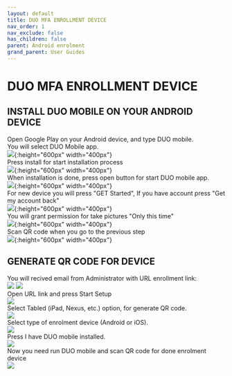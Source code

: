 ```yaml
---
layout: default
title: DUO MFA ENROLLMENT DEVICE
nav_order: 1
nav_exclude: false
has_children: false
parent: Android enrolment
grand_parent: User Guides
---
```


# DUO MFA ENROLLMENT DEVICE 
## INSTALL DUO MOBILE ON YOUR ANDROID DEVICE  
Open Google Play on your Android device, and type DUO mobile.  
You will select DUO Mobile app.     
![](images/DUO_INSTALL_SOFTWARE_01.png){:height="600px" width="400px"}  
Press install for start installation process  
![](images/DUO_INSTALL_SOFTWARE_02.png){:height="600px" width="400px"}  
When installation is done, press open button for start DUO mobile app.  
![](images/DUO_INSTALL_SOFTWARE_03.png){:height="600px" width="400px"}  
For new device you will press "GET Started", If you have account press "Get my account back"  
![](images/DUO_INSTALL_SOFTWARE_04.png){:height="600px" width="400px"}  
You will grant permission for take pictures "Only this time"  
![](images/DUO_INSTALL_SOFTWARE_06.png){:height="600px" width="400px"}  
Scan QR code when you gо to the previous step  
![](images/DUO_INSTALL_SOFTWARE_07.png){:height="600px" width="400px"}  


## GENERATE QR CODE FOR DEVICE
You will recived email from Administrator with URL enrollment link:   
![](images/DUO_ENROLLMENT_DEVICE_01.png)
![](images/DUO_ENROLLMENT_DEVICE_02.png)  
Open URL link and press Start Setup  
![](images/DUO_ENROLLMENT_DEVICE_03.png)  
Select Tabled (iPad, Nexus, etc.) option, for generate QR code.  
![](images/DUO_ENROLLMENT_DEVICE_04.png)  
Select type of enrolment device (Android or iOS).  
![](images/DUO_ENROLLMENT_DEVICE_05.png)  
Press I have DUO mobile installed.  
![](images/DUO_ENROLLMENT_DEVICE_06.png)  
Now you need run DUO mobile and scan QR code for done enrolment device  
![](images/DUO_ENROLLMENT_DEVICE_07.png)  

